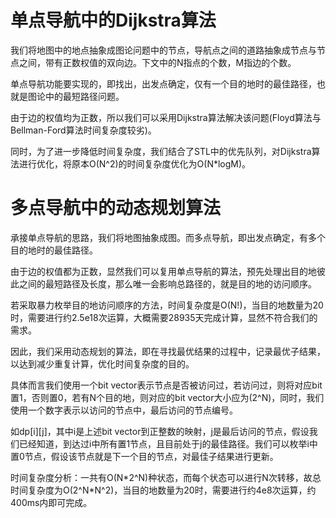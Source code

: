 # 单点导航中的Dijkstra算法

我们将地图中的地点抽象成图论问题中的节点，导航点之间的道路抽象成节点与节点之间，带有正数权值的双向边。下文中的N指点的个数，M指边的个数。

单点导航功能要实现的，即找出，出发点确定，仅有一个目的地时的最佳路径，也就是图论中的最短路径问题。

由于边的权值均为正数，所以我们可以采用Dijkstra算法解决该问题(Floyd算法与Bellman-Ford算法时间复杂度较劣)。

同时，为了进一步降低时间复杂度，我们结合了STL中的优先队列，对Dijkstra算法进行优化，将原本O(N^2)的时间复杂度优化为O(N*logM)。



# 多点导航中的动态规划算法

承接单点导航的思路，我们将地图抽象成图。而多点导航，即出发点确定，有多个目的地时的最佳路径。

由于边的权值都为正数，显然我们可以复用单点导航的算法，预先处理出目的地彼此之间的最短路径及长度，那么唯一会影响总路径的，就是目的地的访问顺序。

若采取暴力枚举目的地访问顺序的方法，时间复杂度是O(N!)，当目的地数量为20时，需要进行约2.5e18次运算，大概需要28935天完成计算，显然不符合我们的需求。

因此，我们采用动态规划的算法，即在寻找最优结果的过程中，记录最优子结果，以达到减少重复计算，优化时间复杂度的目的。

具体而言我们使用一个bit vector表示节点是否被访问过，若访问过，则将对应bit置1，否则置0，若有N个目的地，则对应的bit vector大小应为(2^N)，同时，我们使用一个数字表示以访问的节点中，最后访问的节点编号。

如dp[i]\[j]，其中i是上述bit vector到正整数的映射，j是最后访问的节点，假设我们已经知道，到达过i中所有置1节点，且目前处于j的最佳路径。我们可以枚举i中置0节点，假设该节点就是下一个目的节点，对最佳子结果进行更新。

时间复杂度分析：一共有O(N*2^N)种状态，而每个状态可以进行N次转移，故总时间复杂度为O(2^N\*N^2)，当目的地数量为20时，需要进行约4e8次运算，约400ms内即可完成。